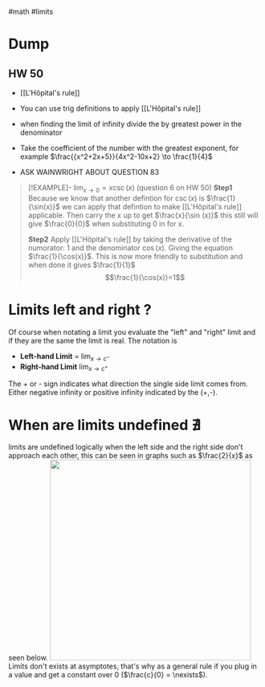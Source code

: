 
#math #limits

# Dump

## HW 50
- [[L'Hôpital's rule]]
- You can use trig definitions to apply [[L'Hôpital's rule]]
- when finding the limit of infinity divide the by greatest power in the denominator



- Take the coefficient of the number with the greatest exponent, for example $\frac{{x^2+2x+5}}{4x^2-10x+2} \to \frac{1}{4}$ 
-  ASK WAINWRIGHT ABOUT QUESTION 83

> [!EXAMPLE]- $\displaystyle \lim_{ x \to 0 } = x\csc(x)$ (question 6 on HW 50)
> **Step1** 
> Because we know that another defintion for $\csc(x)$ is $\frac{1}{\sin(x)}$ we can apply that defintion to make [[L'Hôpital's rule]] applicable. Then carry the x up to get $\frac{x}{\sin (x)}$ this still will give $\frac{0}{0}$ when substituting 0 in for x.
> 
> **Step2** 
> Apply [[L'Hôpital's rule]] by taking the derivative of the numorator: $1$ and the denominator $\cos(x)$. Giving the equation $\frac{1}{\cos(x)}$. This is now more friendly to substitution and when done it gives $\frac{1}{1}$ $$\frac{1}{\cos(x)}=1$$ 


# Limits left and right ?
Of course when notating a limit you evaluate the "left" and "right" limit and if they are the same the limit is real. The notation is 

- **Left-hand Limit** = $\displaystyle \lim_{ x \to c^ {-} }$
- **Right-hand Limit**  $\displaystyle \lim_{ x \to c^+ }$

The + or - sign indicates what direction the single side limit comes from. Either negative infinity or positive infinity indicated by the (+,-).

# When are limits undefined $\nexists$
limits are undefined logically when the left side and the right side don't approach each other, this can be seen in graphs such as $\frac{2}{x}$ as seen below.
<img src = "https://i.imgur.com/bUEAxjS.png" width =400>
 Limits don't exists at asymptotes,  that's why as a general rule if you plug in a value and get a constant over 0 ($\frac{c}{0} = \nexists$). 

 

